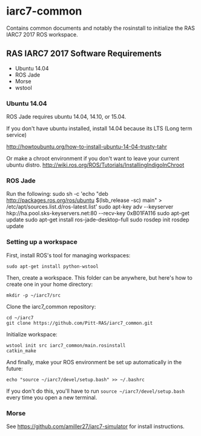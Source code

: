 # iarc7-common

Contains common documents and notably the rosinstall to initialize the RAS IARC7 2017 ROS workspace.


## RAS IARC7 2017 Software Requirements

- Ubuntu 14.04
- ROS Jade
- Morse
- wstool

### Ubuntu 14.04

ROS Jade requires ubuntu 14.04, 14.10, or 15.04.

If you don't have ubuntu installed, install 14.04 because its LTS (Long term service)

http://howtoubuntu.org/how-to-install-ubuntu-14-04-trusty-tahr

Or make a chroot environment if you don't want to leave your current ubuntu distro.
http://wiki.ros.org/ROS/Tutorials/InstallingIndigoInChroot

### ROS Jade

Run the following:
    sudo sh -c 'echo "deb http://packages.ros.org/ros/ubuntu $(lsb_release -sc) main" > /etc/apt/sources.list.d/ros-latest.list'
    sudo apt-key adv --keyserver hkp://ha.pool.sks-keyservers.net:80 --recv-key 0xB01FA116
    sudo apt-get update
    sudo apt-get install ros-jade-desktop-full
    sudo rosdep init
    rosdep update

### Setting up a workspace

First, install ROS's tool for managing workspaces:

    sudo apt-get install python-wstool

Then, create a workspace.  This folder can be anywhere, but here's how to create one in your home directory:

    mkdir -p ~/iarc7/src

Clone the iarc7\_common repository:

    cd ~/iarc7
    git clone https://github.com/Pitt-RAS/iarc7_common.git

Initialize workspace:

    wstool init src iarc7_common/main.rosinstall
    catkin_make

And finally, make your ROS environment be set up automatically in the future:

    echo "source ~/iarc7/devel/setup.bash" >> ~/.bashrc

If you don't do this, you'll have to run `source ~/iarc7/devel/setup.bash` every time you open a new terminal.

### Morse

See <https://github.com/amiller27/iarc7-simulator> for install instructions.

